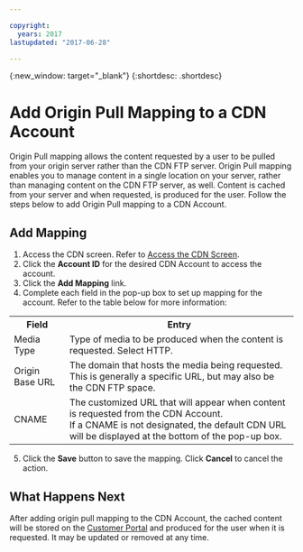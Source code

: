 ```yaml
---

copyright:
  years: 2017
lastupdated: "2017-06-28"

---
```

{:new_window: target="_blank"}
{:shortdesc: .shortdesc}

# Add Origin Pull Mapping to a CDN Account

Origin Pull mapping allows the content requested by a user to be pulled from your origin server rather than the CDN FTP server. Origin Pull mapping enables you to manage content in a single location on your server, rather than managing content on the CDN FTP server, as well. Content is cached from your server and when requested, is produced for the user. Follow the steps below to add Origin Pull mapping to a CDN Account.

## Add Mapping

1. Access the CDN screen. Refer to [Access the CDN Screen](access-cdn-screen.html).
2. Click the **Account ID** for the desired CDN Account to access the account.
3. Click the **Add Mapping** link.
4. Complete each field in the pop-up box to set up mapping for the account. Refer to the table below for more information:
<table>
<tbody>
<tr>
<th>Field</th><th>Entry</th></tr>
<tr><td>Media Type</td><td>Type of media to be produced when the content is requested. Select HTTP.</td></tr>
<tr><td>Origin Base URL</td><td>The domain that hosts the media being requested. This is generally a specific URL, but may also be the CDN FTP space.</td></tr>
<tr><td>CNAME</td><td>The customized URL that will appear when content is requested from the CDN Account. <br/>If a CNAME is not designated, the default CDN URL will be displayed at the bottom of the pop-up box.</td></tr>
</tbody>
</table>

5. Click the **Save** button to save the mapping. Click **Cancel** to cancel the action.

## What Happens Next

After adding origin pull mapping to the CDN Account, the cached content will be stored on the [Customer Portal](https://control.softlayer.com/) and produced for the user when it is requested. It may be updated or removed at any time.
